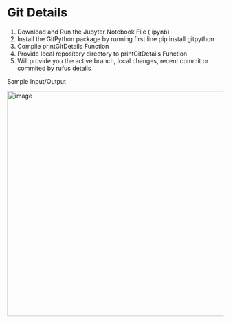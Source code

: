# Git Details

1. Download and Run the Jupyter Notebook File (.ipynb)
2. Install the GitPython package by running first line pip install gitpython
3. Compile printGitDetails Function
4. Provide local repository directory to printGitDetails Function
5. Will provide you the active branch, local changes, recent commit or commited by rufus details


Sample Input/Output


<img width="524" alt="image" src="https://user-images.githubusercontent.com/38122199/213404471-2cd4fd26-7b9a-4fad-b1f5-d8f2a8895db7.png">



